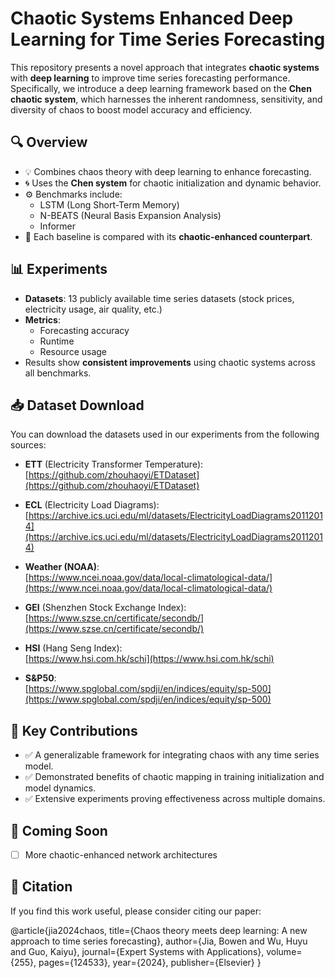 # Chaotic Systems Enhanced Deep Learning for Time Series Forecasting

This repository presents a novel approach that integrates **chaotic systems** with **deep learning** to improve time series forecasting performance. Specifically, we introduce a deep learning framework based on the **Chen chaotic system**, which harnesses the inherent randomness, sensitivity, and diversity of chaos to boost model accuracy and efficiency.

## 🔍 Overview

- 💡 Combines chaos theory with deep learning to enhance forecasting.
- 🌀 Uses the **Chen system** for chaotic initialization and dynamic behavior.
- ⚙️ Benchmarks include:
  - LSTM (Long Short-Term Memory)
  - N-BEATS (Neural Basis Expansion Analysis)
  - Informer
- 🔁 Each baseline is compared with its **chaotic-enhanced counterpart**.

## 📊 Experiments

- **Datasets**: 13 publicly available time series datasets (stock prices, electricity usage, air quality, etc.)
- **Metrics**:
  - Forecasting accuracy
  - Runtime
  - Resource usage
- Results show **consistent improvements** using chaotic systems across all benchmarks.

## 📥 Dataset Download

You can download the datasets used in our experiments from the following sources:

- **ETT** (Electricity Transformer Temperature):  
  [https://github.com/zhouhaoyi/ETDataset](https://github.com/zhouhaoyi/ETDataset)

- **ECL** (Electricity Load Diagrams):  
  [https://archive.ics.uci.edu/ml/datasets/ElectricityLoadDiagrams20112014](https://archive.ics.uci.edu/ml/datasets/ElectricityLoadDiagrams20112014)

- **Weather (NOAA)**:  
  [https://www.ncei.noaa.gov/data/local-climatological-data/](https://www.ncei.noaa.gov/data/local-climatological-data/)

- **GEI** (Shenzhen Stock Exchange Index):  
  [https://www.szse.cn/certificate/secondb/](https://www.szse.cn/certificate/secondb/)

- **HSI** (Hang Seng Index):  
  [https://www.hsi.com.hk/schi](https://www.hsi.com.hk/schi)

- **S&P50**:  
  [https://www.spglobal.com/spdji/en/indices/equity/sp-500](https://www.spglobal.com/spdji/en/indices/equity/sp-500)

## 🚀 Key Contributions

- ✅ A generalizable framework for integrating chaos with any time series model.
- ✅ Demonstrated benefits of chaotic mapping in training initialization and model dynamics.
- ✅ Extensive experiments proving effectiveness across multiple domains.

## 📁 Coming Soon

- [ ] More chaotic-enhanced network architectures
<!-- - [ ] Code for model training & evaluation
- [ ] Reproducible experiment instructions -->

## 📜 Citation

If you find this work useful, please consider citing our paper:

@article{jia2024chaos,
  title={Chaos theory meets deep learning: A new approach to time series forecasting},
  author={Jia, Bowen and Wu, Huyu and Guo, Kaiyu},
  journal={Expert Systems with Applications},
  volume={255},
  pages={124533},
  year={2024},
  publisher={Elsevier}
}


